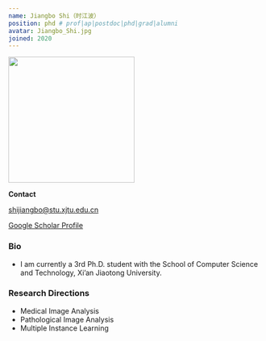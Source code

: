 ```yaml
---
name: Jiangbo Shi（时江波）
position: phd # prof|ap|postdoc|phd|grad|alumni
avatar: Jiangbo_Shi.jpg
joined: 2020
---
```


<img width="250" src="{{site.baseurl}}/images/people/{{page.avatar}}" data-action="zoom">

**Contact**

<i class="fa fa-envelope-o"></i> <shijiangbo@stu.xjtu.edu.cn><br>

[<i class="fa fa-google"></i> Google Scholar Profile](https://scholar.google.com.hk/citations?user=FhR6erIAAAAJ&hl=zh-CN)

### Bio
- I am currently a 3rd Ph.D. student with the School of Computer Science and Technology, Xi’an Jiaotong University.

### Research Directions
- Medical Image Analysis
- Pathological Image Analysis
- Multiple Instance Learning
